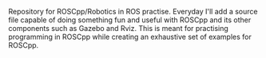 Repository for ROSCpp/Robotics in ROS practise. Everyday I'll add a source file capable of doing something fun and useful with ROSCpp and its other components such as Gazebo and Rviz. This is meant for practising programming in ROSCpp while creating an exhaustive set of examples for ROSCpp. 
